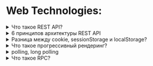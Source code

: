 # Web Technologies:

<details>
<summary>Что такое REST API?</summary>
<br />
<b>REST</b> (Representational State Transfer)  - это концепция (архитектура) для организации взаимодействия между независимыми объектами (приложениями) посредством протокола HTTP.
Включает в себя набор принципов (рекомендаций) взаимодействия клиент-серверных приложений. Обычно он представлен в формате JSON.

Основная идея REST API - разделение разных операций (чаще всего CRUD) при обращении к одному и тому же URL с помощью HTTP-методов.

Клиент посещает URL-адрес и отправляет серверу запрос, чтобы получить ответ.

![Test Image 4](https://github.com/danil2703/frontend-interview/blob/main/assets/web-technologies/1.png)
</details>

<details>
<summary>6 принципов архитектуры REST API</summary>
<br />

### 1. Клиент-серверная модель
Этот принцип требует отделять друг от друга два понятия: клиент и сервер.

Сервер — программа, в которой хранятся и обрабатываются ресурсы. Сервер может располагаться на одном или нескольких компьютерах; но даже в одном компьютере может быть несколько виртуальных серверов.

Клиент — программа, которая запрашивает у сервера доступ к ресурсам. Для этого она использует API.

### 2. Отсутствие состояния
Это значит, что на сервере не хранится никаких данных о прошлых взаимодействиях с клиентом — каждый запрос должен содержать всю информацию для его обработки.

Это снижает нагрузку на сервер, что особенно полезно, если к нему подключено одновременно много клиентов. Не нужно хранить дополнительную информацию о прошлых обращениях каждого из них. Достаточно обработать каждый запрос в отдельности.

### 3. Кэшируемость
Это ограничение требует, чтобы для данных в ответе на запрос явно было указано -- можно их кэшировать или нет. Если ответ поддерживает кэширование, то клиент имеет право повторно использовать данные в последующих эквивалентных запросов без обращения на сервер.

### 4. Единообразие интерфейса

Файлы обычно передаются клиенту не в том виде, в котором хранятся на сервере. В вебе их часто преобразуют в JSON или XML и только потом отправляют клиенту. Ответ на запросы к новому ресурсу должен приходить в том же формате, что и к старым, и сразу же содержать дополнительную информацию: что разрешается делать с ресурсом, можно ли его изменять и удалять на сервере и так далее.

REST накладывает на интерфейс четыре ограничения: 1) идентичность ресурсов; 2) манипуляция над ресурсами через представление; 3) исчерпывающие, понятные человеку сообщения; 4) гипермедиа (hypermedia) как движок для состояния приложения (HATEOAS).

### 5. Многоуровневая система

Многоуровневость достигается засчёт ограничения поведения компонентов таким образом, что компоненты "не видят" другие компоненты, кроме расположенных на ближайших уровнях, с которыми они взаимодействуют.

Между сервером и клиентом могут быть несколько промежуточных узлов, выполняющих вспомогательные функции, — прокси-серверы.

Они используются для кэширования, обеспечения безопасности, дополнительной обработки данных. Если основных серверов несколько, то дополнительные серверы-балансировщики могут распределять нагрузку между ними и решать, в какой из них направлять запрос:

Никто из участников цепочки не знает всего пути, который проходит запрос, — только своих «соседей» справа и слева.

![Test Image 4](https://github.com/danil2703/frontend-interview/blob/main/assets/web-technologies/2.png)

### 6. Код по требованию (необязательно)

Является необязательным принципом.

</details>

<details>
<summary>Разница между cookie, sessionStorage и localStorage?</summary>
<br />
<table>
    <thead>
        <tr>
            <th></th>
            <th><code>cookie</code></th>
            <th><code>localStorage</code></th>
            <th><code>sessionStorage</code></th>
        </tr>
    </thead>
    <tbody>
        <tr>
            <td>Инициатор</td>
            <td>Клиент или сервер. Сервер может использовать заголовок <code>Set-Cookie</code></td>
            <td>Клиент</td>
            <td>Клиент</td>
        </tr>
        <tr>
            <td>Срок хранения</td>
            <td>Устанавливается вручную</td>
            <td>Всегда</td>
            <td>До закрытия вкладки</td>
        </tr>
        <tr>
            <td>Хранение между сессиями</td>
            <td>Зависит от установки срока хранения</td>
            <td>Да</td>
            <td>Нет</td>
        </tr>
        <tr>
            <td>Отправка на сервер с каждым HTTP-запросом</td>
            <td>автоматически, с помощью заголовка <code>Cookie</code></td>
            <td>Нет</td>
            <td>Нет</td>
        </tr>
        <tr>
            <td>Емкость (на один домен)</td>
            <td>4 КБ</td>
            <td>5 МБ</td>
            <td>5 МБ</td>
        </tr>
        <tr>
            <td>Доступность</td>
            <td>В любом окне</td>
            <td>В любом окне</td>
            <td>В той же вкладке</td>
        </tr>
    </tbody>
</table>
</details>

<details>
<summary>Что такое прогрессивный рендеринг?</summary>
<br />
Чтобы понять что такое progressive rendering, нужно понимать отличие client-side rendering от server-side rendering.

При client-side rendering (CSR) контент отрисовывается на стороне клиента (в браузере). Такой подход используется в React, когда браузеру отсылается практически пустой HTML-документ, а потом запускается скрипт, который генерирует HTML в указанном скрипту теге. Как правило это `<div id="root">`. Пользователь будет видеть пустую страницу, пока JS-файл полностью не загрузится.

При server-side rendering (SSR) HTML-разметка генерируется на сервере, отсылается браузеру и после этого отрисовывается на клиенте. Пользователь увидит контент сразу же, но не сможет взаимодействовать со страницей, пока не загрузится JS-файл.

При использовании прогрессивного рендеринга, кусочки HTML генерируется на сервере и отсылаются браузеру в порядке их приоритетности. То есть, элементы с самым высоким приоритетом (например `<header>`, фон, главная интерактивная часть страницы) генерируются на сервере, отсылаются браузеру и отрисовываются в первую очередь. Это позволяет пользователю увидеть самый важный контент как можно скорее, не дожидаясь полной загрузки всего контента. То есть, progressive rendering что-то среднее между client-side rendering и server-side rendering.

Техники реализации прогрессивного рендеринга:

Ленивая загрузка (Lazy Loading). Загрузка контента по мере необходимости. Например, если страница достаточно большая, не нужно загружать изображения вне вьюпорта. Загрузка изображения стартует за некоторое время до того как она появится во вьюпорте. Эту же технику можно использовать для загрузки контента изначально скрытых элементов. Например, можно загрузить контент закрытого меню когда пользователь наводит курсор на кнопку открытия.
Приоритизация контента. Например, не загружать изначально все CSS-стили. Добавлять в `<head>` загрузку только тех стилей, которые нужны для текущей видимой области HTML-документа. Остальные стили можно добавить в `<body>`.

</details>


<details>
<summary>polling, long polling</summary>

##### Polling
1. Отправляем запрос на сервер.
2. Получаем немедленный ответ.
3. Повторяем это действие каждые X секунд/минут/etc., чтобы получать актуальные данные для приложения (setInterval).

Такой подход подразумевает большое количество запросов на сервер. Это создаёт определённую нагрузку на сетевой трафик. Ресурсы сервера нагружаются только во время запроса, но выгружаются как только был отдан ответ.

##### Плюсы:

* Простота реализации. Причём, простота реализации тут достаточно условная. Клиентская часть – довольно проста, а вот сервер получает сразу большой поток запросов. Даже если клиент ушёл пить чай – его браузер каждые 10 секунд будет «долбить» сервер запросами. Готов ли сервер к такому?

### Минусы:

* Лишний входящий трафик на сервер. При каждом запросе браузер передает множество заголовков и в ответ получает, кроме данных, также заголовки. Для некоторых приложений трафик заголовков может в 10 и более раз превосходить трафик реальных данных.
* Задержки между событием и уведомлением. Сервер отсылает данные не тогда, когда они появились, а когда прилетит новый запрос.
* Серверу приходится хранить события пока клиент не заберет их или пока они не устареют. Это можно перекрыть, добавив кеширующий слой типа Varnish (потребуется больше памяти).

### Long Polling

1. Отправляем запрос на сервер.
2. Соединение не закрывается сервером, пока не появится сообщение.
3. Когда сообщение появилось – сервер отвечает на запрос, пересылая данные.
4. Браузер тут же делает новый запрос.

Улучшенный вариант предыдущего метода. Клиент отправляет запрос на сервер, сервер держит открытое соединение (thread) пока не придут какие-нибудь данные или клиент не отключится самостоятельно. Как только данные пришли — отправляется ответ и соединение закрывается, открывается следующее и так далее.

##### Плюсы:
* Минимальное количество запросов. Не нужно постоянно «долбать» сервер запросами.
* Realtime-отдача данных.
##### Минусы:
* Потребляет больше серверных ресурсов. Нагрузка существенно увеличивается, если входящие данные имеют большой размер.


</details>

<details>
<summary>Что такое RPC?</summary>
<br />
<b>RPC</b> (Remote Procedure Call) — это способ, позволяющий программе на одном компьютере вызвать функцию на другом компьютере так, будто эта функция находится на первом компьютере. Представьте, что вы просите друга сделать что-то за вас — это и есть идея RPC.

RPC работает следующим образом:

Клиент (тот, кто делает запрос) отправляет запрос на сервер, сообщая, какую функцию он хочет выполнить и какие данные нужно использовать (аргументы).
Сервер (тот, кто обрабатывает запрос) получает запрос, выполняет функцию и отправляет результат обратно клиенту.

В RPC клиент вызывает функции напрямую, используя бинарные форматы для передачи данных, тогда как в REST используются стандартные HTTP-запросы и текстовые форматы, такие как JSON или XML.

RPC лучше подходит для внутреннего взаимодействия между микросервисами из-за высокой производительности и низкого оверхеда. Применяется, когда важна скорость и эффективность передачи данных.

### Преимущество RPC:

RPC может быть быстрее и эффективнее за счет использования бинарных форматов данных и прямых вызовов функций, что снижает оверхед по сравнению с REST.
Бинарные форматы (например, Protocol Buffers) более компактны и быстрее обрабатываются.
Вызов функций напрямую упрощает структуру взаимодействия и уменьшает задержки.
В высоконагруженных системах, где важна минимальная задержка и максимальная производительность, использование RPC позволяет ускорить обмен данными между сервисами.

</details>